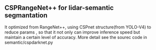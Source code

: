 ## CSPRangeNet++ for lidar-semantic segmantation
It optimized from RangeNet++, using CSPnet structure(from YOLO-V4) to reduce params , so that it not only can improve inference speed but maintain a certain level of accuracy.
More detail see the sourec code in semantic/cspdarknet.py
